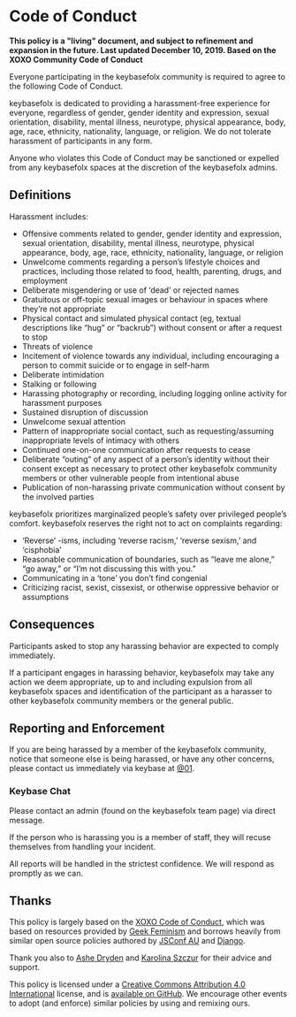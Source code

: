 # Code of Conduct

**This policy is a "living" document, and subject to refinement and expansion in the future. Last updated December 10, 2019. Based on the XOXO Community Code of Conduct**

Everyone participating in the keybasefolx community is required to agree to the following Code of Conduct.

keybasefolx is dedicated to providing a harassment-free experience for everyone, regardless of gender, gender identity and expression, sexual orientation, disability, mental illness, neurotype, physical appearance, body, age, race, ethnicity, nationality, language, or religion. We do not tolerate harassment of participants in any form.

Anyone who violates this Code of Conduct may be sanctioned or expelled from any keybasefolx spaces at the discretion of the keybasefolx admins.

## Definitions

Harassment includes:

* Offensive comments related to gender, gender identity and expression, sexual orientation, disability, mental illness, neurotype, physical appearance, body, age, race, ethnicity, nationality, language, or religion
* Unwelcome comments regarding a person’s lifestyle choices and practices, including those related to food, health, parenting, drugs, and employment
* Deliberate misgendering or use of ‘dead’ or rejected names
* Gratuitous or off-topic sexual images or behaviour in spaces where they’re not appropriate
* Physical contact and simulated physical contact (eg, textual descriptions like “hug” or “backrub”) without consent or after a request to stop
* Threats of violence
* Incitement of violence towards any individual, including encouraging a person to commit suicide or to engage in self-harm
* Deliberate intimidation
* Stalking or following
* Harassing photography or recording, including logging online activity for harassment purposes
* Sustained disruption of discussion
* Unwelcome sexual attention
* Pattern of inappropriate social contact, such as requesting/assuming inappropriate levels of intimacy with others
* Continued one-on-one communication after requests to cease
* Deliberate “outing” of any aspect of a person’s identity without their consent except as necessary to protect other keybasefolx community members or other vulnerable people from intentional abuse
* Publication of non-harassing private communication without consent by the involved parties

keybasefolx prioritizes marginalized people’s safety over privileged people’s comfort. keybasefolx reserves the right not to act on complaints regarding:

* ‘Reverse’ -isms, including ‘reverse racism,’ ‘reverse sexism,’ and ‘cisphobia’
* Reasonable communication of boundaries, such as “leave me alone,” “go away,” or “I’m not discussing this with you.”
* Communicating in a ‘tone’ you don’t find congenial
* Criticizing racist, sexist, cissexist, or otherwise oppressive behavior or assumptions

## Consequences

Participants asked to stop any harassing behavior are expected to comply immediately.

If a participant engages in harassing behavior, keybasefolx may take any action we deem appropriate, up to and including expulsion from all keybasefolx spaces and identification of the participant as a harasser to other keybasefolx community members or the general public.

## Reporting and Enforcement
If you are being harassed by a member of the keybasefolx community, notice that someone else is being harassed, or have any other concerns, please contact us immediately via keybase at [@01](https://keybase.io/01).

### Keybase Chat

Please contact an admin (found on the keybasefolx team page) via direct message.

If the person who is harassing you is a member of staff, they will recuse themselves from handling your incident. 

All reports will be handled in the strictest confidence. We will respond as promptly as we can.

## Thanks

This policy is largely based on the [XOXO Code of Conduct](https://github.com/xoxo/conduct/), which was based on resources provided by [Geek Feminism](https://geekfeminism.org/about/code-of-conduct/) and borrows heavily from similar open source policies authored by [JSConf AU](https://2018.jsconfau.com/code-of-conduct) and [Django](https://www.djangoproject.com/conduct/).

Thank you also to [Ashe Dryden](https://www.ashedryden.com/) and [Karolina Szczur](https://thefox.is/) for their advice and support.

This policy is licensed under a [Creative Commons Attribution 4.0 International](https://creativecommons.org/licenses/by/4.0/) license, and is [available on GitHub](https://github.com/hyperobject/conduct/). We encourage other events to adopt (and enforce) similar policies by using and remixing ours.
